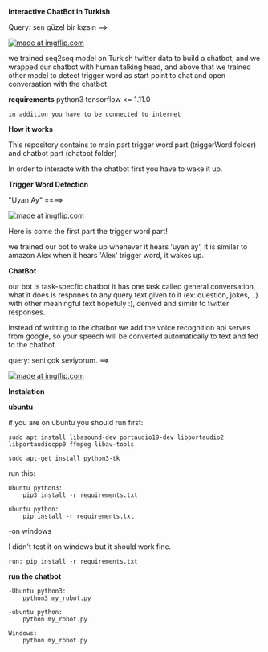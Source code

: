 **Interactive ChatBot in Turkish**

Query: sen güzel bir kızsın ==>

<a href="https://imgflip.com/gif/2z3m1p"><img src="https://i.imgflip.com/2z3m1p.gif" title="made at imgflip.com"/></a>

we trained seq2seq model on Turkish twitter data to build a chatbot, and we wrapped our chatbot with human talking head, and above that we trained other model to detect trigger word as start point to chat and open conversation with the chatbot.  

**requirements**
	python3
	tensorflow <= 1.11.0

   	in addition you have to be connected to internet 

**How it works**

This repository  contains to main part trigger word part (triggerWord folder) and chatbot part (chatbot folder)

In order to interacte with the chatbot first you have to wake it up.

**Trigger Word Detection**

"Uyan Ay" ====>

<a href="https://imgflip.com/gif/2z3kt9"><img src="https://i.imgflip.com/2z3kt9.gif" title="made at imgflip.com"/></a>

Here is come the first part the trigger word part!

we trained our bot to wake up whenever it hears 'uyan ay', it is similar to amazon Alex when it hears 'Alex' trigger word, it wakes up.

**ChatBot**

our bot is task-specfic chatbot it has one task called general conversation, what it does is respones to any query text given to it (ex: question, jokes, ..) with other meaningful text hopefuly :), derived and similir to twitter responses.

Instead of writting to the chatbot we add the voice recognition api serves from google,
so your speech will be converted automatically to text and fed to the chatbot.

query: seni çok seviyorum. ==>

<a href="https://imgflip.com/gif/2z3kw2"><img src="https://i.imgflip.com/2z3kw2.gif" title="made at imgflip.com"/></a>

**Instalation**

**ubuntu**

if you are on ubuntu you should run first:     

	sudo apt install libasound-dev portaudio19-dev libportaudio2 libportaudiocpp0 ffmpeg libav-tools

	sudo apt-get install python3-tk 

run this:

	Ubuntu python3:
		pip3 install -r requirements.txt

	ubuntu python:
		pip install -r requirements.txt

-on windows

I didn't test it on windows but it should work fine.

	run: pip install -r requirements.txt

**run the chatbot**

	-Ubuntu python3: 
		python3 my_robot.py

	-ubuntu python:
		python my_robot.py

	Windows:
		python my_robot.py
